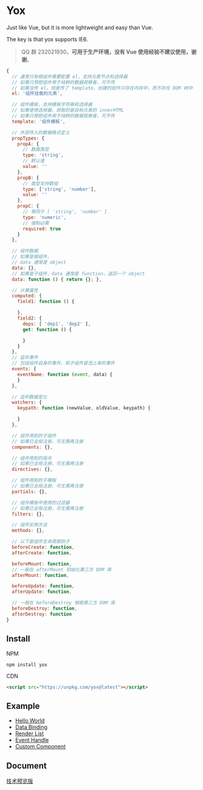# Yox

Just like Vue, but it is more lightweight and easy than Vue.

The key is that yox supports IE6.

> QQ 群 232021930，**可用于生产环境，没有 Vue 使用经验不建议使用，谢谢**。

```js
{
  // 通常只有根组件需要配置 el，支持元素节点和选择器
  // 如果只想把组件用于纯粹的数据观察者，可不传
  // 如果没传 el，但是传了 template，创建的组件只存在内存中，而不存在 DOM 树中
  el: '组件挂载的元素',

  // 组件模板，支持模板字符串和选择器
  // 如果使用选择器，获取的是目标元素的 innerHTML
  // 如果只想把组件用于纯粹的数据观察者，可不传
  template: '组件模板',

  // 外部传入的数据格式定义
  propTypes: {
    propA: {
      // 数据类型
      type: 'string',
      // 默认值
      value: ''
    },
    propB: {
      // 类型支持数组
      type: ['string', 'number'],
      value: ''
    },
    propC: {
      // 等同于 [ 'string', 'number' ]
      type: 'numeric',
      // 强制必需
      required: true
    }
  },

  // 组件数据
  // 如果是根组件，
  // data 通常是 object
  data: {},
  // 如果是子组件，data 通常是 function，返回一个 object
  data: function () { return {}; },

  // 计算属性
  computed: {
    field1: function () {

    },
    field2: {
      deps: [ 'dep1', 'dep2' ],
      get: function () {

      }
    }
  },
  // 监听事件
  // 包括组件自身的事件，和子组件冒泡上来的事件
  events: {
    eventName: function (event, data) {
    }
  },

  // 监听数据变化
  watchers: {
    keypath: function (newValue, oldValue, keypath) {

    }
  },

  // 组件用到的子组件
  // 如果已全局注册，可无需再注册
  components: {},

  // 组件用到的指令
  // 如果已全局注册，可无需再注册
  directives: {},

  // 组件用到的子模板
  // 如果已全局注册，可无需再注册
  partials: {},

  // 组件模板中使用的过滤器
  // 如果已全局注册，可无需再注册
  filters: {},

  // 组件实例方法
  methods: {},

  // 以下是组件生命周期钩子
  beforeCreate: function,
  afterCreate: function,

  beforeMount: function,
  // 一般在 afterMount 初始化第三方 DOM 库
  afterMount: function,

  beforeUpdate: function,
  afterUpdate: function,

  // 一般在 beforeDestroy 销毁第三方 DOM 库
  beforeDestroy: function,
  afterDestroy: function
}
```

## Install

NPM

```shell
npm install yox
```

CDN

```html
<script src="https://unpkg.com/yox@latest"></script>
```

## Example

* [Hello World](https://jsfiddle.net/musicode/coLxry2w/)
* [Data Binding](https://jsfiddle.net/musicode/u1kj5vyL/)
* [Render List](https://jsfiddle.net/musicode/1kewyatu/)
* [Event Handle](https://jsfiddle.net/musicode/2hpLnoz5/)
* [Custom Component](https://jsfiddle.net/musicode/3jx6x8e1/)

## Document

[技术预览版](https://musicode.gitbooks.io/yox)
